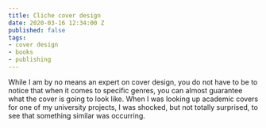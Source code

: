 ```yaml
---
title: Cliche cover design
date: 2020-03-16 12:34:00 Z
published: false
tags:
- cover design
- books
- publishing
---
```


While I am by no means an expert on cover design, you do not have to be to notice that when it comes to specific genres, you can almost guarantee what the cover is going to look like. When I was looking up academic covers for one of my university projects, I was shocked, but not totally surprised, to see that something similar was occurring. 